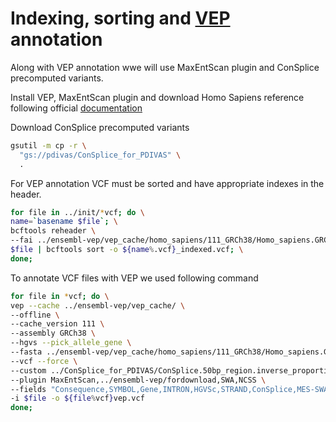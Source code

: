 # Indexing, sorting and [VEP](https://www.ensembl.org/info/docs/tools/vep/index.html) annotation

Along with VEP annotation wwe will use MaxEntScan plugin and ConSplice precomputed variants.

Install VEP, MaxEntScan plugin and download Homo Sapiens reference following official [documentation](https://www.ensembl.org/info/docs/tools/vep/index.html)

Download ConSplice precomputed variants
```bash
gsutil -m cp -r \
  "gs://pdivas/ConSplice_for_PDIVAS" \
  .
```
For VEP annotation VCF must be sorted and have appropriate indexes in the header.
```bash
for file in ../init/*vcf; do \
name=`basename $file`; \
bcftools reheader \
--fai ../ensembl-vep/vep_cache/homo_sapiens/111_GRCh38/Homo_sapiens.GRCh38.dna.toplevel.fa.gz.fai \
$file | bcftools sort -o ${name%.vcf}_indexed.vcf; \
done;
```
To annotate VCF files with VEP we used following command
```bash
for file in *vcf; do \
vep --cache ../ensembl-vep/vep_cache/ \
--offline \
--cache_version 111 \
--assembly GRCh38 \
--hgvs --pick_allele_gene \
--fasta ../ensembl-vep/vep_cache/homo_sapiens/111_GRCh38/Homo_sapiens.GRCh38.dna.toplevel.fa.gz \
--vcf --force \
--custom ../ConSplice_for_PDIVAS/ConSplice.50bp_region.inverse_proportion_refo_hg38.bed.gz,ConSplice,bed,overlap,0 \
--plugin MaxEntScan,../ensembl-vep/fordownload,SWA,NCSS \
--fields "Consequence,SYMBOL,Gene,INTRON,HGVSc,STRAND,ConSplice,MES-SWA_acceptor_diff,MES-SWA_acceptor_alt,MES-SWA_donor_diff,MES-SWA_donor_alt" \
-i $file -o ${file%vcf}vep.vcf
done;
```
